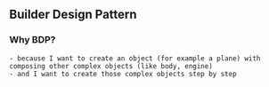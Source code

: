 ## Builder Design Pattern
### Why BDP?
    - because I want to create an object (for example a plane) with composing other complex objects (like body, engine)
    - and I want to create those complex objects step by step